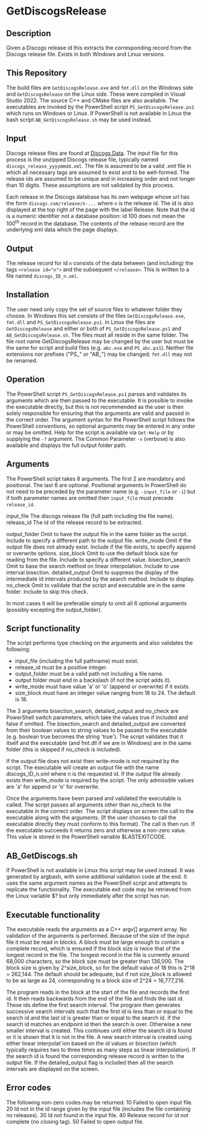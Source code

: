 # GetDiscogsRelease

## Description
Given a Discogs release id this extracts the corresponding record from the Discogs release file. Exists in both Windows and Linux versions.

## This Repository
The build files are `GetDiscogsRelease.exe` and `fmt.dll` on the Windows side and `GetDiscogsRelease` on the Linux side. These were compiled in Visual Studio 2022. The source C++ and CMake files are also available. The executables are invoked by the PowerShell script `PS_GetDiscogsRelease.ps1` which runs on Windows or Linux. If PowerShell is not available in Linux the bash script `AB_GetDiscogsRelease.sh` may be used instead.

## Input
Discogs release files are found at [Discogs Data](http://data.discogs.com/). The input file for this process is the unzipped Discogs release file, typically named `discogs_release_yyyymmdd.xml`. The file is assumed to be a valid .xml file in which all necessary tags are assumed to exist and to be well-formed. The release ids are assumed to be unique and in increasing order and not longer than 10 digits. These assumptions are not validated by this process.

Each release in the Discogs database has its own webpage whose url has the form `discogs.com/release/n-...` where `n` is the release id. The id is also displayed at the top right of the page with the label Release. Note that the id is a numeric identifier not a database position: id 100 does not mean the 100<sup>th</sup> record in the database. The contents of the release record are the underlying xml data which the page displays. 

## Output
The release record for id `n` consists of the data between (and including) the tags `<release id="n">` and the subsequent `</release>`. This is written to a file named `discogs_ID_n.xml`.

## Installation
The user need only copy the set of source files to whatever folder they choose. In Windows this set consists of the files `GetDiscogsRelease.exe`, `fmt.dll` and `PS_GetDiscogsRelease.ps1`. In Linux the files are `GetDiscogsRelease` and either or both of `PS_GetDiscogsRelease.ps1` and `AB_GetDiscogsRelease.sh`. The files must all reside in the same folder. The file root name GetDiscogsRelease may be changed by the user but must be the same for script and build files (e.g. `abc.exe` and `PS_abc.ps1`). Neither file extensions nor prefixes ("PS_" or "AB_") may be changed; `fmt.dll` may not be renamed.

## Operation
The PowerShell script `PS_GetDiscogsRelease.ps1` parses and validates its arguments which are then passed to the executable. It is possible to invoke the executable directly, but this is not recommended as the user is then solely responsible for ensuring that the arguments are valid and passed in the correct order. The argument syntax for the PowerShell script follows the PowerShell conventions, so optional arguments may be entered in any order or may be omitted. Help for the script is available via `Get-Help` or by supplying the `-?` argument. The Common Parameter `-v` (verbose) is also available and displays the full output folder path.

## Arguments
The PowerShell script takes 8 arguments. The first 2 are mandatory and positional. The last 6 are optional. Positional arguments in PowerShell do not need to be preceded by the parameter name (e.g. `-input_file` or `-i`) but if both parameter names are omitted then `input_file` must precede `release_id`.

input_file 		The discogs release file (full path including the file name). 
release_id 		The id of the release record to be extracted.

output_folder 		Omit to have the output file in the same folder as the script. Include to specify a different path to the output file.
write_mode 		Omit if the output file does not already exist. Include if the file exists, to specify append or overwrite options.
size_block		Omit to use the default block size for reading from the file. Include to specify a different value.
bisection_search	Omit to base the search method on linear interpolation. Include to use interval bisection.
detailed_output		Omit to suppress the display of the intermediate id intervals produced by the search method. Include to display.
no_check 		Omit to validate that the script and executable are in the same folder. Include to skip this check.

In most cases it will be preferable simply to omit all 6 optional arguments (possibly excepting the output_folder).

## Script functionality
The script performs type checking on the arguments and also validates the following:
 - input_file (including the full pathname) must exist.
 - release_id must be a positive integer.
 - output_folder must be a valid path not including a file name.
 - output folder must end in a backslash (if not the script adds it).
 - write_mode must have value 'a' or 'o' (append or overwrite) if it exists.
 - size_block must have an integer value ranging from 18 to 24. The default is 18. 

The 3 arguments bisection_search, detailed_output and no_check are PowerShell switch parameters, which take the values true if included and false if omitted. The bisection_search and detailed_output are converted from their boolean values to string values to be passed to the executable (e.g. boolean true becomes the string 'true'). The script validates that it itself and the executable (and fmt.dll if we are in Windows) are in the same folder (this is skipped if no_check is included).

If the output file does not exist then write-mode is not required by the script. The executable will create an output file with the name discogs_ID_n.xml where n is the requested id. If the output file already exists then write_mode is required by the script. The only admissible values are 'a' for append or 'o' for overwrite.

Once the arguments have been parsed and validated the executable is called. The script passes all arguments other than no_check to the executable in the correct order. The script displays on screen the call to the executable along with the arguments. (If the user chooses to call the executable directly they must conform to this format). The call is then run. If the executable succeeds it returns zero and otherwise a non-zero value. This value is stored in the PowerShell variable $LASTEXITCODE.

## AB_GetDiscogs.sh
If PowerShell is not available in Linux this script may be used instead. It was generated by argbash, with some additional validation code at the end. It uses the same argument names as the PowerShell script and attempts to replicate the functionality. The executable exit code may be retrieved from the Linux variable $? but only immediately after the script has run.
 
## Executable functionality
The executable reads the arguments as a C++ argv[] argument array. No validation of the arguments is performed. Because of the size of the input file it must be read in blocks. A block must be large enough to contain a complete record, which is ensured if the block size is twice that of the longest record in the file. The longest record in the file is currently around 68,000 characters, so the block size must be greater than 136,000. The block size is given by 2^size_block, so for the default value of 18 this is 2^18 = 262,144. The default should be adequate, but if not size_block is allowed to be as large as 24, corresponding to a block size of 2^24 =  16,777,216.

The program reads in the block at the start of the file and records the first id. It then reads backwards from the end of the file and finds the last id. These ids define the first search interval. The program then generates successive search intervals such that the first id is less than or equal to the search id and the last id is greater than or equal to the search id. If the search id matches an endpoint id then the search is over. Otherwise a new smaller interval is created. This continues until either the search id is found or it is shown that it is not in the file. A new search interval is created using either linear interpolat`ion based on the id values or bisection (which typically requires two to three times as many steps as linear interpolation). If the search id is found the corresponding release record is written to the output file. If the detailed_output flag is included then all the search intervals are displayed on the screen.

## Error codes
The following non-zero codes may be returned:
10	Failed to open input file.
20	Id not in the id range given by the input file (includes the file containing no releases).
30	Id not found in the input file.
40	Release record for id not complete (no closing tag).
50	Failed to open output file.